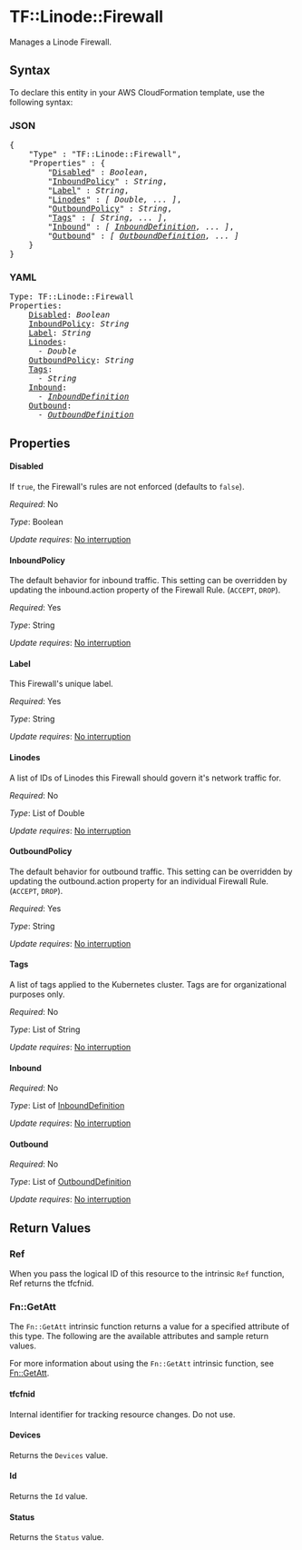 # TF::Linode::Firewall

Manages a Linode Firewall.

## Syntax

To declare this entity in your AWS CloudFormation template, use the following syntax:

### JSON

<pre>
{
    "Type" : "TF::Linode::Firewall",
    "Properties" : {
        "<a href="#disabled" title="Disabled">Disabled</a>" : <i>Boolean</i>,
        "<a href="#inboundpolicy" title="InboundPolicy">InboundPolicy</a>" : <i>String</i>,
        "<a href="#label" title="Label">Label</a>" : <i>String</i>,
        "<a href="#linodes" title="Linodes">Linodes</a>" : <i>[ Double, ... ]</i>,
        "<a href="#outboundpolicy" title="OutboundPolicy">OutboundPolicy</a>" : <i>String</i>,
        "<a href="#tags" title="Tags">Tags</a>" : <i>[ String, ... ]</i>,
        "<a href="#inbound" title="Inbound">Inbound</a>" : <i>[ <a href="inbounddefinition.md">InboundDefinition</a>, ... ]</i>,
        "<a href="#outbound" title="Outbound">Outbound</a>" : <i>[ <a href="outbounddefinition.md">OutboundDefinition</a>, ... ]</i>
    }
}
</pre>

### YAML

<pre>
Type: TF::Linode::Firewall
Properties:
    <a href="#disabled" title="Disabled">Disabled</a>: <i>Boolean</i>
    <a href="#inboundpolicy" title="InboundPolicy">InboundPolicy</a>: <i>String</i>
    <a href="#label" title="Label">Label</a>: <i>String</i>
    <a href="#linodes" title="Linodes">Linodes</a>: <i>
      - Double</i>
    <a href="#outboundpolicy" title="OutboundPolicy">OutboundPolicy</a>: <i>String</i>
    <a href="#tags" title="Tags">Tags</a>: <i>
      - String</i>
    <a href="#inbound" title="Inbound">Inbound</a>: <i>
      - <a href="inbounddefinition.md">InboundDefinition</a></i>
    <a href="#outbound" title="Outbound">Outbound</a>: <i>
      - <a href="outbounddefinition.md">OutboundDefinition</a></i>
</pre>

## Properties

#### Disabled

If `true`, the Firewall's rules are not enforced (defaults to `false`).

_Required_: No

_Type_: Boolean

_Update requires_: [No interruption](https://docs.aws.amazon.com/AWSCloudFormation/latest/UserGuide/using-cfn-updating-stacks-update-behaviors.html#update-no-interrupt)

#### InboundPolicy

The default behavior for inbound traffic. This setting can be overridden by updating the inbound.action property of the Firewall Rule. (`ACCEPT`, `DROP`).

_Required_: Yes

_Type_: String

_Update requires_: [No interruption](https://docs.aws.amazon.com/AWSCloudFormation/latest/UserGuide/using-cfn-updating-stacks-update-behaviors.html#update-no-interrupt)

#### Label

This Firewall's unique label.

_Required_: Yes

_Type_: String

_Update requires_: [No interruption](https://docs.aws.amazon.com/AWSCloudFormation/latest/UserGuide/using-cfn-updating-stacks-update-behaviors.html#update-no-interrupt)

#### Linodes

A list of IDs of Linodes this Firewall should govern it's network traffic for.

_Required_: No

_Type_: List of Double

_Update requires_: [No interruption](https://docs.aws.amazon.com/AWSCloudFormation/latest/UserGuide/using-cfn-updating-stacks-update-behaviors.html#update-no-interrupt)

#### OutboundPolicy

The default behavior for outbound traffic. This setting can be overridden by updating the outbound.action property for an individual Firewall Rule. (`ACCEPT`, `DROP`).

_Required_: Yes

_Type_: String

_Update requires_: [No interruption](https://docs.aws.amazon.com/AWSCloudFormation/latest/UserGuide/using-cfn-updating-stacks-update-behaviors.html#update-no-interrupt)

#### Tags

A list of tags applied to the Kubernetes cluster. Tags are for organizational purposes only.

_Required_: No

_Type_: List of String

_Update requires_: [No interruption](https://docs.aws.amazon.com/AWSCloudFormation/latest/UserGuide/using-cfn-updating-stacks-update-behaviors.html#update-no-interrupt)

#### Inbound

_Required_: No

_Type_: List of <a href="inbounddefinition.md">InboundDefinition</a>

_Update requires_: [No interruption](https://docs.aws.amazon.com/AWSCloudFormation/latest/UserGuide/using-cfn-updating-stacks-update-behaviors.html#update-no-interrupt)

#### Outbound

_Required_: No

_Type_: List of <a href="outbounddefinition.md">OutboundDefinition</a>

_Update requires_: [No interruption](https://docs.aws.amazon.com/AWSCloudFormation/latest/UserGuide/using-cfn-updating-stacks-update-behaviors.html#update-no-interrupt)

## Return Values

### Ref

When you pass the logical ID of this resource to the intrinsic `Ref` function, Ref returns the tfcfnid.

### Fn::GetAtt

The `Fn::GetAtt` intrinsic function returns a value for a specified attribute of this type. The following are the available attributes and sample return values.

For more information about using the `Fn::GetAtt` intrinsic function, see [Fn::GetAtt](https://docs.aws.amazon.com/AWSCloudFormation/latest/UserGuide/intrinsic-function-reference-getatt.html).

#### tfcfnid

Internal identifier for tracking resource changes. Do not use.

#### Devices

Returns the <code>Devices</code> value.

#### Id

Returns the <code>Id</code> value.

#### Status

Returns the <code>Status</code> value.

